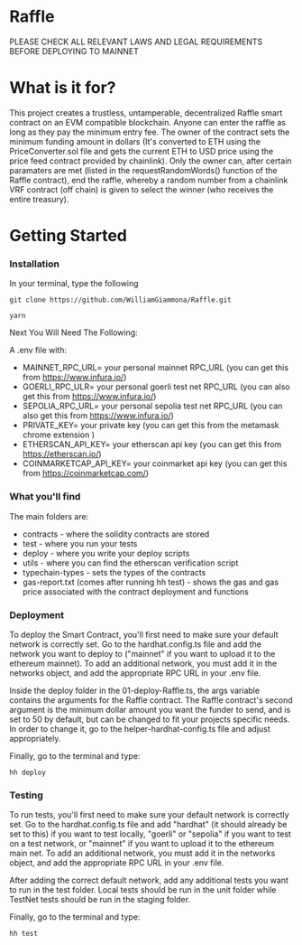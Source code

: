 # Raffle

PLEASE CHECK ALL RELEVANT LAWS AND LEGAL REQUIREMENTS BEFORE DEPLOYING TO MAINNET

# What is it for?

This project creates a trustless, untamperable, decentralized Raffle smart contract on an EVM compatible blockchain. Anyone can enter the raffle as long as they pay the minimum entry fee. The owner of the contract sets the minimum funding amount in dollars (It's converted to ETH using the PriceConverter.sol file and gets the current ETH to USD price using the price feed contract provided by chainlink). Only the owner can, after certain paramaters are met (listed in the requestRandomWords() function of the Raffle contract), end the raffle, whereby a random number from a chainlink VRF contract (off chain) is given to select the winner (who receives the entire treasury).

# Getting Started

### Installation

In your terminal, type the following

```shell
git clone https://github.com/WilliamGiammona/Raffle.git

yarn
```

Next You Will Need The Following:

A .env file with:

- MAINNET_RPC_URL= your personal mainnet RPC_URL (you can get this from https://www.infura.io/)
- GOERLI_RPC_ULR= your personal goerli test net RPC_URL (you can also get this from https://www.infura.io/)
- SEPOLIA_RPC_URL= your personal sepolia test net RPC_URL (you can also get this from https://www.infura.io/)
- PRIVATE_KEY= your private key (you can get this from the metamask chrome extension )
- ETHERSCAN_API_KEY= your etherscan api key (you can get this from https://etherscan.io/)
- COINMARKETCAP_API_KEY= your coinmarket api key (you can get this from https://coinmarketcap.com/)

### What you'll find

The main folders are:

- contracts - where the solidity contracts are stored
- test - where you run your tests
- deploy - where you write your deploy scripts
- utils - where you can find the etherscan verification script
- typechain-types - sets the types of the contracts
- gas-report.txt (comes after running hh test) - shows the gas and gas price associated with the contract deployment and functions

### Deployment

To deploy the Smart Contract, you'll first need to make sure your default network is correctly set. Go to the hardhat.config.ts file and add the network you want to deploy to ("mainnet" if you want to upload it to the ethereum mainnet). To add an additional network, you must add it in the networks object, and add the appropriate RPC URL in your .env file.

Inside the deploy folder in the 01-deploy-Raffle.ts, the args variable contains the arguments for the Raffle contract. The Raffle contract's second argument is the minimum dollar amount you want the funder to send, and is set to 50 by default, but can be changed to fit your projects specific needs. In order to change it, go to the helper-hardhat-config.ts file and adjust appropriately.

Finally, go to the terminal and type:

```shell
hh deploy
```

### Testing

To run tests, you'll first need to make sure your default network is correctly set. Go to the hardhat.config.ts file and add "hardhat" (it should already be set to this) if you want to test locally, "goerli" or "sepolia" if you want to test on a test network, or "mainnet" if you want to upload it to the ethereum main net. To add an additional network, you must add it in the networks object, and add the appropriate RPC URL in your .env file.

After adding the correct default network, add any additional tests you want to run in the test folder. Local tests should be run in the unit folder while TestNet tests should be run in the staging folder.

Finally, go to the terminal and type:

```shell
hh test
```
